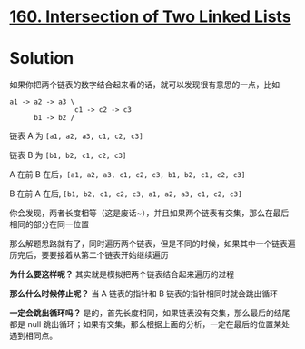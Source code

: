 # [160. Intersection of Two Linked Lists](https://leetcode-cn.com/problems/intersection-of-two-linked-lists/)

# Solution

如果你把两个链表的数字结合起来看的话，就可以发现很有意思的一点，比如

```
a1 -> a2 -> a3 \
                c1 -> c2 -> c3
      b1 -> b2 /
```

链表 A 为 `[a1, a2, a3, c1, c2, c3]`

链表 B 为 `[b1, b2, c1, c2, c3]`

A 在前 B 在后，`[a1, a2, a3, c1, c2, c3, b1, b2, c1, c2, c3]`

B 在前 A 在后, `[b1, b2, c1, c2, c3, a1, a2, a3, c1, c2, c3]`

你会发现，两者长度相等（这是废话~），并且如果两个链表有交集，那么在最后相同的部分在同一位置

那么解题思路就有了，同时遍历两个链表，但是不同的时候，如果其中一个链表遍历完后，要要接着从第二个链表开始继续遍历

**为什么要这样呢？** 其实就是模拟把两个链表结合起来遍历的过程

**那么什么时候停止呢？** 当 A 链表的指针和 B 链表的指针相同时就会跳出循环

**一定会跳出循环吗？** 是的，首先长度相同，如果链表没有交集，那么最后的结尾都是 null 跳出循环；如果有交集，那么根据上面的分析，一定在最后的位置某处遇到相同点。
